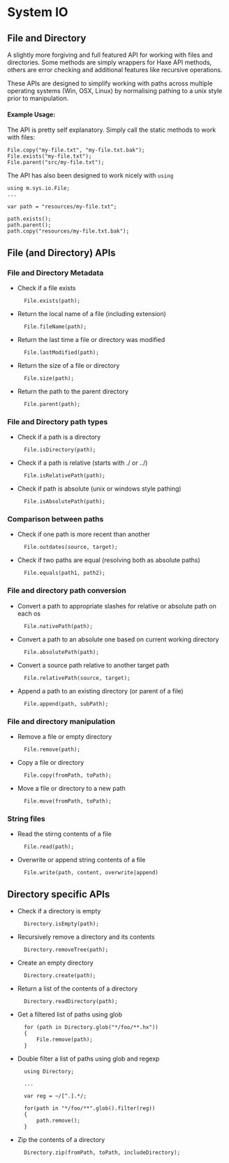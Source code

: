 System IO
====================

## File and Directory

A slightly more forgiving and full featured API for working with files and directories.
Some methods are simply wrappers for Haxe API methods, others are error checking and 
additional features like recursive operations.

These APIs are designed to simplify working with paths across multiple operating systems (Win, OSX, Linux) by normalising pathing to a unix style prior to manipulation.


#### Example Usage:

The API is pretty self explanatory. Simply call the static methods to work with files:

	File.copy("my-file.txt", "my-file.txt.bak");
	File.exists("my-file.txt");
	File.parent("src/my-file.txt");


The API has also been designed to work nicely with `using`

	using m.sys.io.File;
	...

	var path = "resources/my-file.txt";

	path.exists();
	path.parent();
	path.copy("resources/my-file.txt.bak");


## File (and Directory) APIs

### File and Directory Metadata

* Check if a file exists

		File.exists(path);

* Return the local name of a file (including extension)

		File.fileName(path);

* Return the last time a file or directory was modified

		File.lastModified(path);

* Return the size of a file or directory

		File.size(path);

* Return the path to the parent directory

		File.parent(path);

### File and Directory path types

* Check if a path is a directory

		File.isDirectory(path);

* Check if a path is relative (starts with ./ or ../)

		File.isRelativePath(path);

* Check if path is absolute (unix or windows style pathing)

		File.isAbsolutePath(path);

### Comparison between paths

* Check if one path is more recent than another

		File.outdates(source, target);

* Check if two paths are equal (resolving both as absolute paths)

		File.equals(path1, path2);

### File and directory path conversion

* Convert a path to appropriate slashes for relative or absolute path on each os

		File.nativePath(path);

* Convert a path to an absolute one based on current working directory

		File.absolutePath(path);

* Convert a source path relative to another target path

		File.relativePath(source, target);

* Append a path to an existing directory (or parent of a file)

		File.append(path, subPath);	

	
### File and directory manipulation

* Remove a file or empty directory

		File.remove(path);

* Copy a file or directory

		File.copy(fromPath, toPath);

* Move a file or directory to a new path

		File.move(fromPath, toPath);

### String files

* Read the stirng contents of a file

		File.read(path);

* Overwrite or append string contents of a file
  
		File.write(path, content, overwrite|append)


## Directory specific APIs

* Check if a directory is empty

		Directory.isEmpty(path);

* Recursively remove a directory and its contents

		Directory.removeTree(path);

* Create an empty directory

		Directory.create(path);

* Return a list of the contents of a directory

		Directory.readDirectory(path);

* Get a filtered list of paths using glob
	
		for (path in Directory.glob("*/foo/**.hx"))
		{
			File.remove(path);
		}

* Double filter a list of paths using glob and regexp
	
		using Directory;

		...

		var reg = ~/[^.].*/;

		for(path in "*/foo/**".glob().filter(reg))
		{
			path.remove();
		}

* Zip the contents of a directory

		Directory.zip(fromPath, toPath, includeDirectory);



